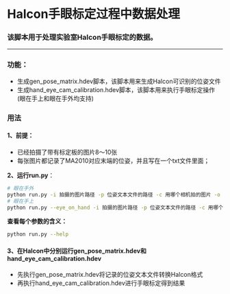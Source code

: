 

# Halcon手眼标定过程中数据处理

### 该脚本用于处理实验室Halcon手眼标定的数据。

---

### 功能：
* 生成gen_pose_matrix.hdev脚本，该脚本用来生成Halcon可识别的位姿文件
* 生成hand_eye_cam_calibration.hdev脚本，该脚本用来执行手眼标定操作(眼在手上和眼在手外均支持)

### 用法

#### **1、前提：**

* 已经拍摄了带有标定板的图片8～10张
* 每张图片都记录了MA2010对应末端的位姿，并且写在一个txt文件里面；

**2、运行run.py**：

```bash
# 眼在手外
python run.py -i 拍摄的图片路径 -p 位姿文本文件的路径 -c 用哪个相机拍的图片 -o 最终结果输出路径
# 眼在手上
python run.py --eye_on_hand -i 拍摄的图片路径 -p 位姿文本文件的路径 -c 用哪个相机拍的图片 -o 最终结果输出路径
```

**查看每个参数的含义：**

```bash
python run.py --help 
```

#### 3、在Halcon中分别运行gen_pose_matrix.hdev和hand_eye_cam_calibration.hdev

* 先执行gen_pose_matrix.hdev将记录的位姿文本文件转换Halcon格式
* 再执行hand_eye_cam_calibration.hdev进行手眼标定得到结果

